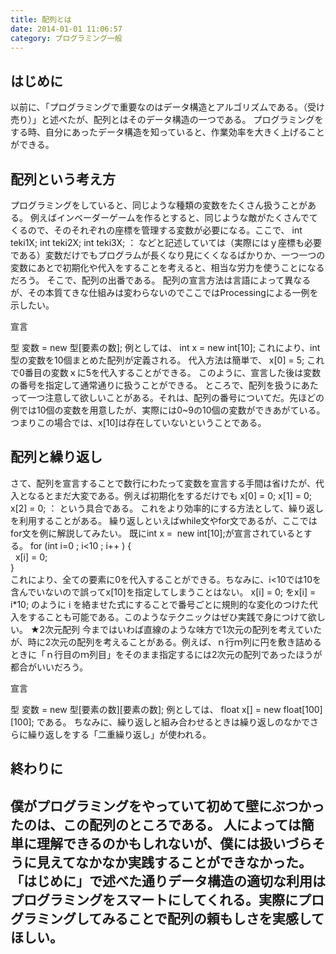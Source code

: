 ```yaml
---
title: 配列とは
date: 2014-01-01 11:06:57
category: プログラミング一般
---
```


## はじめに
以前に、「プログラミングで重要なのはデータ構造とアルゴリズムである。（受け売り）」と述べたが、配列とはそのデータ構造の一つである。
プログラミングをする時、自分にあったデータ構造を知っていると、作業効率を大きく上げることができる。
 
## 配列という考え方
プログラミングをしていると、同じような種類の変数をたくさん扱うことがある。
例えばインベーダーゲームを作るとすると、同じような敵がたくさんでてくるので、そのそれぞれの座標を管理する変数が必要になる。ここで、
int teki1X;
int teki2X;
int teki3X;
：
などと記述していては（実際にはｙ座標も必要である）変数だけでもプログラムが長くなり見にくくなるばかりか、一つ一つの変数にあとで初期化や代入をすることを考えると、相当な労力を使うことになるだろう。
そこで、配列の出番である。
配列の宣言方法は言語によって異なるが、その本質てきな仕組みは変わらないのでここではProcessingによる一例を示したい。

宣言

型<span data-unlink> 変数 = new 型[要素の数];
例としては、
int</span> x = new int[10];
これにより、int型の変数を10個まとめた配列が定義される。
代入方法は簡単で、
x[0] = 5;
これで0番目の変数ｘに5を代入することができる。
このように、宣言した後は変数の番号を指定して通常通りに扱うことができる。
ところで、配列を扱うにあたって一つ注意して欲しいことがある。それは、配列の番号についてだ。先ほどの例では10個の変数を用意したが、実際には0~9の10個の変数ができあがている。つまりこの場合では、x[10]は存在していないということである。
## 配列と繰り返し
さて、配列を宣言することで数行にわたって変数を宣言する手間は省けたが、代入となるとまだ大変である。例えば初期化をするだけでも
x[0] = 0;
x[1] = 0;
x[2] = 0;
：
という具合である。
これをより効率的にする方法として、繰り返しを利用することがある。
繰り返しといえばwhile文やfor文であるが、ここではfor文を例に解説してみたい。
既にint<span data-unlink> x =  new int[10];が宣言されているとする。
for (int i=0 ; i&lt;10 ; i++ ) {<br />  x[i] = 0;<br />}<br />これにより、全ての要素に0を代入することができる。ちなみに、i&lt;10では10を含んでいないので誤ってx[10]を指定してしまうことはない。
x[i] = 0; をx[i] = i*10; のように i を絡ませた式にすることで番号ごとに規則的な変化のつけた代入をすることも可能である。このようなテクニックはぜひ実践で身につけて欲しい。
★2次元配列
今まではいわば直線のような味方で1次元の配列を考えていたが、時に2次元の配列を考えることがある。例えば、ｎ行ｍ列に円を敷き詰めるときに「ｎ行目のｍ列目」をそのまま指定するには2次元の配列であったほうが都合がいいだろう。

宣言

型 変数</span><span data-unlink> = new 型[要素の数][要素の数];
例としては、
float x</span>[] = new float[100][100];
である。
ちなみに、繰り返しと組み合わせるときは繰り返しのなかでさらに繰り返しをする「二重繰り返し」が使われる。
 
## 終わりに
僕がプログラミングをやっていて初めて壁にぶつかったのは、この配列のところである。
人によっては簡単に理解できるのかもしれないが、僕には扱いづらそうに見えてなかなか実践することができなかった。
「はじめに」で述べた通りデータ構造の適切な利用はプログラミングをスマートにしてくれる。実際にプログラミングしてみることで配列の頼もしさを実感してほしい。
 
 
---
